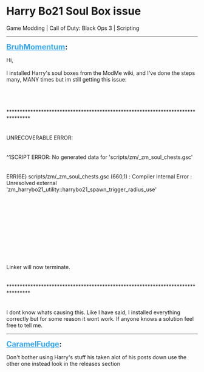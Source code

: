 # Harry Bo21 Soul Box issue
Game Modding | Call of Duty: Black Ops 3 | Scripting

---
<strong style="font-size: 1.4em;"><span style="text-decoration: underline;text-decoration-color: #34a7f9;"><span style="color:#34a7f9;">BruhMomentum</span></span>:</strong>

<p>Hi,<br /><br />I installed Harry&#39;s soul boxes from the ModMe wiki, and I&#39;ve done the steps many, MANY times but im still getting this issue:<br /><br /><br /><br /><br />********************************************************************************<br /><br /><br />UNRECOVERABLE ERROR:<br /><br /><br />^1SCRIPT ERROR: No generated data for &#39;scripts/zm/_zm_soul_chests.gsc&#39;<br /><br /><br />ERR(6E) scripts/zm/_zm_soul_chests.gsc (660,1)  : Compiler Internal Error :  Unresolved external &#39;zm_harrybo21_utility::harrybo21_spawn_trigger_radius_use&#39;<br /><br /><br /><br /><br /><br /><br /><br /><br /><br /><br /><br />Linker will now terminate.<br /><br /><br />********************************************************************************<br /><br /><br />I dont know whats causing this. Like I have said, I installed everything correctly but for some reason it wont work. If anyone knows a solution feel free to tell me.</p>

---
<strong style="font-size: 1.4em;"><span style="text-decoration: underline;text-decoration-color: #34a7f9;"><span style="color:#34a7f9;">CaramelFudge</span></span>:</strong>

<p>Don&#39;t bother using Harry&#39;s stuff his taken alot of his posts down use the other one instead look in the releases section</p>
